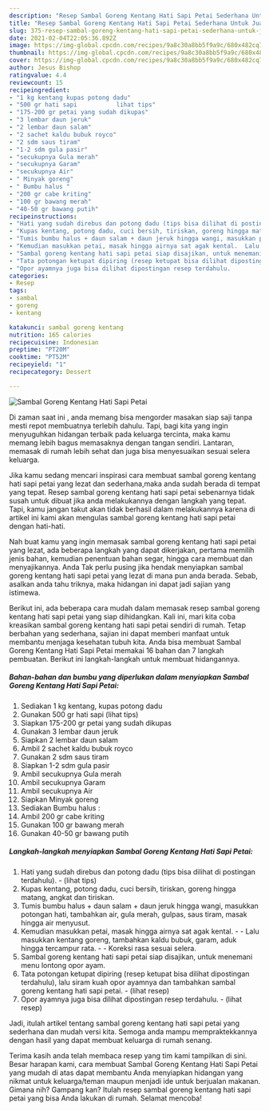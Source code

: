 ```yaml
---
description: "Resep Sambal Goreng Kentang Hati Sapi Petai Sederhana Untuk Jualan"
title: "Resep Sambal Goreng Kentang Hati Sapi Petai Sederhana Untuk Jualan"
slug: 375-resep-sambal-goreng-kentang-hati-sapi-petai-sederhana-untuk-jualan
date: 2021-02-04T22:05:36.892Z
image: https://img-global.cpcdn.com/recipes/9a8c30a8bb5f9a9c/680x482cq70/sambal-goreng-kentang-hati-sapi-petai-foto-resep-utama.jpg
thumbnail: https://img-global.cpcdn.com/recipes/9a8c30a8bb5f9a9c/680x482cq70/sambal-goreng-kentang-hati-sapi-petai-foto-resep-utama.jpg
cover: https://img-global.cpcdn.com/recipes/9a8c30a8bb5f9a9c/680x482cq70/sambal-goreng-kentang-hati-sapi-petai-foto-resep-utama.jpg
author: Jesus Bishop
ratingvalue: 4.4
reviewcount: 15
recipeingredient:
- "1 kg kentang kupas potong dadu"
- "500 gr hati sapi           lihat tips"
- "175-200 gr petai yang sudah dikupas"
- "3 lembar daun jeruk"
- "2 lembar daun salam"
- "2 sachet kaldu bubuk royco"
- "2 sdm saus tiram"
- "1-2 sdm gula pasir"
- "secukupnya Gula merah"
- "secukupnya Garam"
- "secukupnya Air"
- " Minyak goreng"
- " Bumbu halus "
- "200 gr cabe kriting"
- "100 gr bawang merah"
- "40-50 gr bawang putih"
recipeinstructions:
- "Hati yang sudah direbus dan potong dadu (tips bisa dilihat di postingan terdahulu).           (lihat tips)"
- "Kupas kentang, potong dadu, cuci bersih, tiriskan, goreng hingga matang, angkat dan tiriskan."
- "Tumis bumbu halus + daun salam + daun jeruk hingga wangi, masukkan potongan hati, tambahkan air, gula merah, gulpas, saus tiram, masak hingga air menyusut."
- "Kemudian masukkan petai, masak hingga airnya sat agak kental.  Lalu masukkan kentang goreng, tambahkan kaldu bubuk, garam, aduk hingga tercampur rata.  Koreksi rasa sesuai selera."
- "Sambal goreng kentang hati sapi petai siap disajikan, untuk menemani menu lontong opor ayam."
- "Tata potongan ketupat dipiring (resep ketupat bisa dilihat dipostingan terdahulu), lalu siram kuah opor ayamnya dan tambahkan sambal goreng kentang hati sapi petai.           (lihat resep)"
- "Opor ayamnya juga bisa dilihat dipostingan resep terdahulu.           (lihat resep)"
categories:
- Resep
tags:
- sambal
- goreng
- kentang

katakunci: sambal goreng kentang 
nutrition: 165 calories
recipecuisine: Indonesian
preptime: "PT20M"
cooktime: "PT52M"
recipeyield: "1"
recipecategory: Dessert

---
```



![Sambal Goreng Kentang Hati Sapi Petai](https://img-global.cpcdn.com/recipes/9a8c30a8bb5f9a9c/680x482cq70/sambal-goreng-kentang-hati-sapi-petai-foto-resep-utama.jpg)

Di zaman  saat ini , anda memang bisa mengorder masakan siap saji tanpa mesti repot membuatnya terlebih dahulu. Tapi, bagi kita yang ingin menyuguhkan hidangan terbaik pada keluarga tercinta, maka kamu memang lebih bagus memasaknya dengan tangan sendiri. Lantaran, memasak di rumah lebih sehat dan juga bisa menyesuaikan sesuai selera keluarga.

Jika kamu sedang mencari inspirasi cara membuat sambal goreng kentang hati sapi petai yang lezat dan sederhana,maka anda sudah berada di tempat yang tepat. Resep sambal goreng kentang hati sapi petai  sebenarnya tidak susah untuk dibuat jika anda melakukannya dengan langkah yang tepat. Tapi, kamu jangan takut akan tidak berhasil dalam melakukannya 
karena di artikel ini kami akan mengulas sambal goreng kentang hati sapi petai dengan hati-hati.  



Nah buat kamu yang ingin memasak sambal goreng kentang hati sapi petai yang lezat, ada beberapa langkah yang dapat dikerjakan, pertama memilih jenis bahan, kemudian penentuan bahan segar, hingga cara membuat dan menyajikannya. Anda Tak perlu pusing jika hendak menyiapkan sambal goreng kentang hati sapi petai yang lezat di mana pun anda berada. Sebab, asalkan anda  tahu triknya, maka hidangan ini dapat jadi sajian yang istimewa.

Berikut ini, ada beberapa cara mudah dalam memasak resep sambal goreng kentang hati sapi petai yang siap dihidangkan. Kali ini, mari kita coba kreasikan sambal goreng kentang hati sapi petai sendiri di rumah. Tetap berbahan yang sederhana, sajian ini dapat memberi manfaat untuk membantu menjaga kesehatan tubuh kita. Anda bisa membuat Sambal Goreng Kentang Hati Sapi Petai memakai 16 bahan dan 7 langkah pembuatan. Berikut ini langkah-langkah untuk membuat hidangannya.

<!--inarticleads1-->

##### Bahan-bahan dan bumbu yang diperlukan dalam menyiapkan Sambal Goreng Kentang Hati Sapi Petai:

1. Sediakan 1 kg kentang, kupas potong dadu
1. Gunakan 500 gr hati sapi           (lihat tips)
1. Siapkan 175-200 gr petai yang sudah dikupas
1. Gunakan 3 lembar daun jeruk
1. Siapkan 2 lembar daun salam
1. Ambil 2 sachet kaldu bubuk royco
1. Gunakan 2 sdm saus tiram
1. Siapkan 1-2 sdm gula pasir
1. Ambil secukupnya Gula merah
1. Ambil secukupnya Garam
1. Ambil secukupnya Air
1. Siapkan  Minyak goreng
1. Sediakan  Bumbu halus :
1. Ambil 200 gr cabe kriting
1. Gunakan 100 gr bawang merah
1. Gunakan 40-50 gr bawang putih




<!--inarticleads2-->

##### Langkah-langkah menyiapkan Sambal Goreng Kentang Hati Sapi Petai:

1. Hati yang sudah direbus dan potong dadu (tips bisa dilihat di postingan terdahulu). -           (lihat tips)
1. Kupas kentang, potong dadu, cuci bersih, tiriskan, goreng hingga matang, angkat dan tiriskan.
1. Tumis bumbu halus + daun salam + daun jeruk hingga wangi, masukkan potongan hati, tambahkan air, gula merah, gulpas, saus tiram, masak hingga air menyusut.
1. Kemudian masukkan petai, masak hingga airnya sat agak kental. -  - Lalu masukkan kentang goreng, tambahkan kaldu bubuk, garam, aduk hingga tercampur rata. -  - Koreksi rasa sesuai selera.
1. Sambal goreng kentang hati sapi petai siap disajikan, untuk menemani menu lontong opor ayam.
1. Tata potongan ketupat dipiring (resep ketupat bisa dilihat dipostingan terdahulu), lalu siram kuah opor ayamnya dan tambahkan sambal goreng kentang hati sapi petai. -           (lihat resep)
1. Opor ayamnya juga bisa dilihat dipostingan resep terdahulu. -           (lihat resep)




Jadi, itulah artikel tentang  sambal goreng kentang hati sapi petai  yang sederhana dan mudah versi kita. Semoga anda mampu mempraktekkannya dengan hasil yang dapat membuat keluarga di rumah senang. 

Terima kasih anda telah membaca resep yang tim kami tampilkan di sini. Besar harapan kami, cara membuat  Sambal Goreng Kentang Hati Sapi Petai yang mudah di atas dapat membantu Anda menyiapkan hidangan yang nikmat untuk keluarga/teman maupun menjadi ide untuk berjualan makanan. Gimana nih? Gampang kan? Itulah resep sambal goreng kentang hati sapi petai yang bisa Anda lakukan di rumah. Selamat mencoba!

